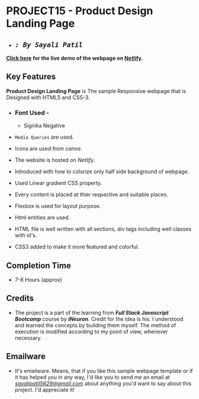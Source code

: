# **PROJECT15 - Product Design Landing Page**

- ## _`: By Sayali Patil`_



**[Click here](https://product-design-landing-page-saya.netlify.app/) for the live demo of the webpage on [Netlify](https://www.netlify.com/).**

## Key Features

**Product Design Landing Page** is The sample Responsive webpage that is Designed with HTML5 and CSS-3.

- ### Font Used -

  - Signika Negative

- `Media Queries` are used.
- Icons are used from _canva_.
- The website is hosted on _Netlify_.
- Introduced with how to colorize only half side background of webpage.
- Used Linear gradient CSS property.
- Every content is placed at thier respective and suitable places.
- Flexbox is used for layout purpose.
- Html entities are used.
- HTML file is well written with all sections, div tags including well classes with id's.
- CSS3 added to make it more featured and colorful.

## Completion Time

- 7-8 Hours (approx)

## Credits

- The project is a part of the learning from **_Full Stack Javascript Bootcamp_** course by **_iNeuron_**. Credit for the idea is his. I understood and learned the concepts by building them myself. The method of execution is modified according to my point of view, whenever necessary.

## Emailware

- It's emailware. Means, that if you like this sample webpage template or if it has helped you in any way, I'd like you to send me an email at *sayalipatil5629@gmail.com* about anything you'd want to say about this project. I'd appreciate it!
